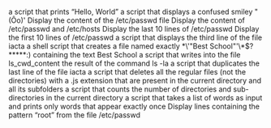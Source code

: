 a script that prints “Hello, World”
 a script that displays a confused smiley "(Ôo)'
Display the content of the /etc/passwd file
Display the content of /etc/passwd and /etc/hosts
Display the last 10 lines of /etc/passwd
Display the first 10 lines of /etc/passwd
 a script that displays the third line of the file iacta
 a shell script that creates a file named exactly \*\\'"Best School"\'\\*$\?\*\*\*\*\*:) containing the text Best School
 a script that writes into the file ls_cwd_content the result of the command ls -la
a script that duplicates the last line of the file iacta
a script that deletes all the regular files (not the directories) with a .js extension that are present in the current directory and all its subfolders
a script that counts the number of directories and sub-directories in the current directory
a script that takes a list of words as input and prints only words that appear exactly once
Display lines containing the pattern “root” from the file /etc/passwd
